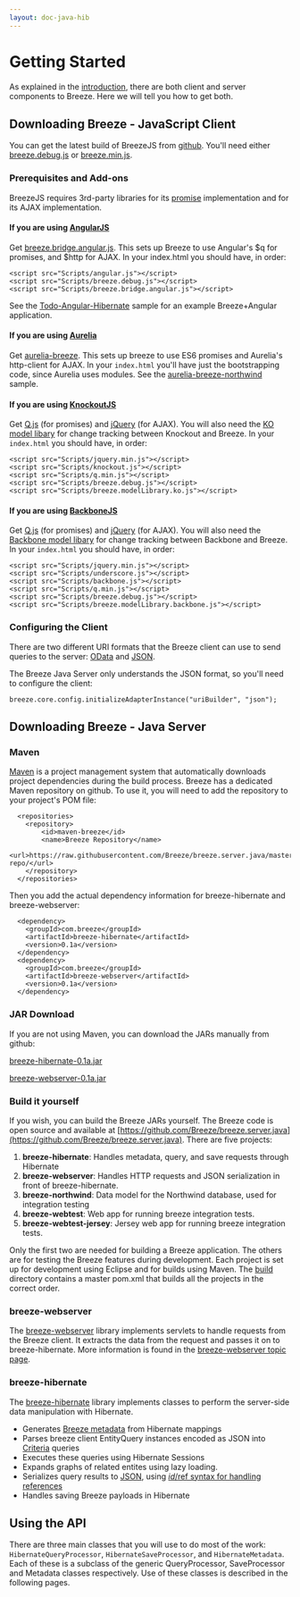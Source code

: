 ```yaml
---
layout: doc-java-hib
---
```

# Getting Started

As explained in the [introduction](/doc-java-hib/index.html), there are both client and server components to Breeze.  Here we will tell you how to get both.

## Downloading Breeze - JavaScript Client

You can get the latest build of BreezeJS from [github](https://github.com/Breeze/breeze.js/tree/master/build).  You'll need either 
[breeze.debug.js](https://raw.githubusercontent.com/Breeze/breeze.js/master/build/breeze.debug.js) or 
[breeze.min.js](https://raw.githubusercontent.com/Breeze/breeze.js/master/build/breeze.min.js).

### Prerequisites and Add-ons

BreezeJS requires 3rd-party libraries for its [promise](https://www.promisejs.org/) implementation and for its AJAX implementation.

#### If you are using [AngularJS](https://angularjs.org/)
Get [breeze.bridge.angular.js](https://raw.githubusercontent.com/Breeze/breeze.js/master/build/adapters/breeze.bridge.angular.js).  This sets up Breeze to use Angular's $q for promises, and $http for AJAX.  In your index.html you should have, in order:

    <script src="Scripts/angular.js"></script>
    <script src="Scripts/breeze.debug.js"></script>
    <script src="Scripts/breeze.bridge.angular.js"></script>

See the [Todo-Angular-Hibernate](/doc-samples/todo-angular-hibernate.html) sample for an example Breeze+Angular application.

#### If you are using [Aurelia](http://aurelia.io/)
Get [aurelia-breeze](https://github.com/jdanyow/aurelia-breeze).  This sets up breeze to use ES6 promises and Aurelia's http-client for AJAX.  In your `index.html` you'll have just the bootstrapping code, since Aurelia uses modules.  See the [aurelia-breeze-northwind](https://github.com/jdanyow/aurelia-breeze-northwind) sample.

#### If you are using [KnockoutJS](http://knockoutjs.com/)
Get [Q.js](https://github.com/kriskowal/q) (for promises) and [jQuery](https://jquery.com/) (for AJAX).  You will also need the [KO model libary](https://raw.githubusercontent.com/Breeze/breeze.js/master/build/adapters/breeze.modelLibrary.ko.js) for change tracking between Knockout and Breeze.  In your `index.html` you should have, in order:

    <script src="Scripts/jquery.min.js"></script>
    <script src="Scripts/knockout.js"></script>
    <script src="Scripts/q.min.js"></script>
    <script src="Scripts/breeze.debug.js"></script>
    <script src="Scripts/breeze.modelLibrary.ko.js"></script>

#### If you are using [BackboneJS](http://backbonejs.org/)
Get [Q.js](https://github.com/kriskowal/q) (for promises) and [jQuery](https://jquery.com/) (for AJAX).  You will also need the [Backbone model libary](https://raw.githubusercontent.com/Breeze/breeze.js/master/build/adapters/breeze.modelLibrary.backbone.js) for change tracking between Backbone and Breeze.  In your `index.html` you should have, in order:

    <script src="Scripts/jquery.min.js"></script>
    <script src="Scripts/underscore.js"></script>    
    <script src="Scripts/backbone.js"></script> 
    <script src="Scripts/q.min.js"></script>
    <script src="Scripts/breeze.debug.js"></script>
    <script src="Scripts/breeze.modelLibrary.backbone.js"></script>

### Configuring the Client

There are two different URI formats that the Breeze client can use to send queries to the server: [OData](http://www.odata.org/documentation/odata-version-3-0/url-conventions/#url5) and [JSON](http://breeze.github.io/doc-js/query-using-json.html).  

The Breeze Java Server only understands the JSON format, so you'll need to configure the client:

    breeze.core.config.initializeAdapterInstance("uriBuilder", "json");

  

## Downloading Breeze - Java Server

### Maven

[Maven](http://maven.apache.org) is a project management system that automatically downloads project dependencies during the build process.  Breeze has a dedicated Maven repository on github.  To use it, you will need to add the repository to your project's POM file:


      <repositories>
        <repository>
            <id>maven-breeze</id>
            <name>Breeze Repository</name>
            <url>https://raw.githubusercontent.com/Breeze/breeze.server.java/master/maven-repo/</url>
        </repository>
      </repositories>


Then you add the actual dependency information for breeze-hibernate and breeze-webserver:


      <dependency>
        <groupId>com.breeze</groupId>
        <artifactId>breeze-hibernate</artifactId>
        <version>0.1a</version>
      </dependency>
      <dependency>
        <groupId>com.breeze</groupId>
        <artifactId>breeze-webserver</artifactId>
        <version>0.1a</version>
      </dependency>

### JAR Download

If you are not using Maven, you can download the JARs manually from github:

[breeze-hibernate-0.1a.jar](https://github.com/Breeze/breeze.server.java/raw/master/maven-repo/com/breeze/breeze-hibernate/0.1a/breeze-hibernate-0.1a.jar)

[breeze-webserver-0.1a.jar](https://github.com/Breeze/breeze.server.java/raw/master/maven-repo/com/breeze/breeze-webserver/0.1a/breeze-webserver-0.1a.jar)

### Build it yourself

If you wish, you can build the Breeze JARs yourself.  The Breeze code is open source and available at [https://github.com/Breeze/breeze.server.java](https://github.com/Breeze/breeze.server.java).  There are five projects:

1. **breeze-hibernate**: Handles metadata, query, and save requests through Hibernate
2. **breeze-webserver**: Handles HTTP requests and JSON serialization in front of breeze-hibernate.
3. **breeze-northwind**: Data model for the Northwind database, used for integration testing
4. **breeze-webtest**: Web app for running breeze integration tests.
5. **breeze-webtest-jersey**: Jersey web app for running breeze integration tests. 

Only the first two are needed for building a Breeze application.  The others are for testing the Breeze features during development.  Each project is set up for development using Eclipse and for builds using Maven.  The [build](https://github.com/Breeze/breeze.server.java/tree/master/build) directory contains a master pom.xml that builds all the projects in the correct order.

### breeze-webserver
The [breeze-webserver](https://github.com/Breeze/breeze.server.java) library implements servlets to handle requests from the Breeze client.  It extracts the data from the request and passes it on to breeze-hibernate. More information is found in the [breeze-webserver topic page](/doc-java-hib/breeze-webserver.html).

### breeze-hibernate

The [breeze-hibernate](https://github.com/Breeze/breeze.server.java) library implements classes to perform the server-side data manipulation with Hibernate.

- Generates [Breeze metadata](/doc-js/metadata.html) from Hibernate mappings
- Parses breeze client EntityQuery instances encoded as JSON into [Criteria](http://docs.jboss.org/hibernate/core/3.6/javadocs/org/hibernate/Criteria.html) queries
- Executes these queries using Hibernate Sessions
- Expands graphs of related entites using lazy loading.
- Serializes query results to [JSON](http://www.json.org/java/), using [$id/$ref syntax for handling references](https://blogs.oracle.com/sundararajan/entry/a_convention_for_circular_reference)
- Handles saving Breeze payloads in Hibernate


## Using the API

There are three main classes that you will use to do most of the work: `HibernateQueryProcessor`, `HibernateSaveProcessor`, and `HibernateMetadata`.  Each of these is a subclass of the generic QueryProcessor, SaveProcessor and Metadata classes respectively.  Use of these classes is described in the following pages.


